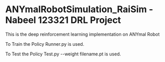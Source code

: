 # ANYmalRobotSimulation_RaiSim - Nabeel 123321 DRL Project

This is the deep reinforcement learning implementation on ANYmal Robot

To Train the Policy Runner.py is used.

To Test the Policy Test.py --weight <directory> filename.pt is used.
